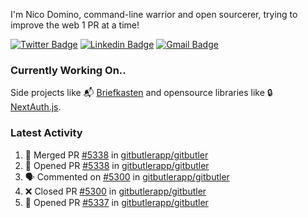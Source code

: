 
I'm Nico Domino, command-line warrior and open sourcerer, trying to improve the web 1 PR at a time!

[![Twitter Badge](https://img.shields.io/badge/-@ndom91-1ca0f1?style=flat-square&labelColor=1ca0f1&logo=twitter&logoColor=white&link=https://twitter.com/ndom91)](https://twitter.com/ndom91) [![Linkedin Badge](https://img.shields.io/badge/-ndom91-blue?style=flat-square&logo=Linkedin&logoColor=white&link=https://www.linkedin.com/in/ndom91/)](https://www.linkedin.com/in/ndom91/) [![Gmail Badge](https://img.shields.io/badge/-yo@ndo.dev-c14438?style=flat-square&logo=mail.ru&logoColor=white&link=mailto:yo@ndo.dev)](mailto:yo@ndo.dev)

### Currently Working On..

Side projects like 📬 [Briefkasten](https://briefkastenhq.com) and opensource libraries like 🔒 [NextAuth.js](https://github.com/nextauthjs/next-auth).

<!--START_SECTION_PROFILE_VIEWS:readme-info-->
<!--END_SECTION_PROFILE_VIEWS:readme-info-->

<!--START_SECTION_DAILY_COMMIT:readme-info-->
<!--END_SECTION_DAILY_COMMIT:readme-info-->

<!--START_SECTION_WEEKLY_COMMIT:readme-info-->
<!--END_SECTION_WEEKLY_COMMIT:readme-info-->

### Latest Activity

<!--START_SECTION:activity-->
1. 🎉 Merged PR [#5338](https://github.com/gitbutlerapp/gitbutler/pull/5338) in [gitbutlerapp/gitbutler](https://github.com/gitbutlerapp/gitbutler)
2. 💪 Opened PR [#5338](https://github.com/gitbutlerapp/gitbutler/pull/5338) in [gitbutlerapp/gitbutler](https://github.com/gitbutlerapp/gitbutler)
3. 🗣 Commented on [#5300](https://github.com/gitbutlerapp/gitbutler/pull/5300#issuecomment-2441944698) in [gitbutlerapp/gitbutler](https://github.com/gitbutlerapp/gitbutler)
4. ❌ Closed PR [#5300](https://github.com/gitbutlerapp/gitbutler/pull/5300) in [gitbutlerapp/gitbutler](https://github.com/gitbutlerapp/gitbutler)
5. 💪 Opened PR [#5337](https://github.com/gitbutlerapp/gitbutler/pull/5337) in [gitbutlerapp/gitbutler](https://github.com/gitbutlerapp/gitbutler)
<!--END_SECTION:activity-->
